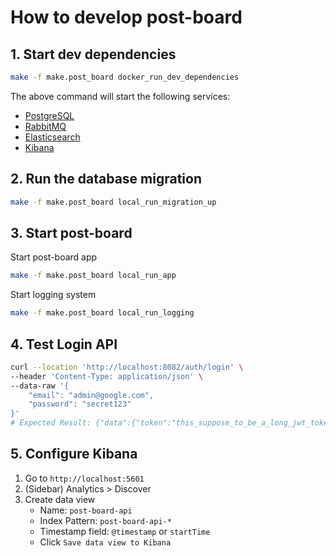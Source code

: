 # How to develop post-board

## 1. Start dev dependencies

```sh
make -f make.post_board docker_run_dev_dependencies
```

The above command will start the following services:
- [PostgreSQL](https://www.postgresql.org/)
- [RabbitMQ](https://www.rabbitmq.com/)
- [Elasticsearch](https://www.elastic.co/elasticsearch)
- [Kibana](https://www.elastic.co/kibana)

## 2. Run the database migration

```sh
make -f make.post_board local_run_migration_up
```

## 3. Start post-board

Start post-board app
```sh
make -f make.post_board local_run_app
```

Start logging system
```sh
make -f make.post_board local_run_logging
```

## 4. Test Login API

```sh
curl --location 'http://localhost:8082/auth/login' \
--header 'Content-Type: application/json' \
--data-raw '{
    "email": "admin@google.com",
    "password": "secret123"
}'
# Expected Result: {"data":{"token":"this_suppose_to_be_a_long_jwt_token_string"}}
```

## 5. Configure Kibana

1. Go to `http://localhost:5601`
2. (Sidebar) Analytics > Discover
3. Create data view
   - Name: `post-board-api`
   - Index Pattern: `post-board-api-*`
   - Timestamp field: `@timestamp` or `startTime`
   - Click `Save data view to Kibana`